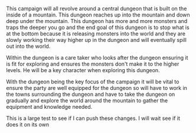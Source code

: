 This campaign will all revolve around a central dungeon that is built on the inside of a mountain. This dungeon reaches up into the mountain and down deep under the mountain. This dungeon has more and more monsters and traps the deeper you go and the end goal of this dungeon is to stop what is at the bottom because it is releasing monsters into the world and they are slowly working their way higher up in the dungeon and will eventually spill out into the world.

Within the dungeon is a care taker who looks after the dungeon ensuring it is fit for exploring and ensures the monsters don't make it to the higher levels. He will be a key character when exploring this dungeon.

With the dungeon being the key focus of the campaign it will be vital to ensure the party are well equipped for the dungeon so will have to work in the towns surrounding the dungeon and have to take the dungeon on gradually and explore the world around the mountain to gather the equipment and knowledge needed. 

This is a large test to see if I can push these changes. I will wait see if it does it on its own